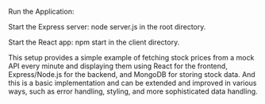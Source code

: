 Run the Application:

Start the Express server: node server.js in the root directory.

Start the React app: npm start in the client directory.

This setup provides a simple example of fetching stock prices from a mock API every minute and displaying them using React for the frontend, Express/Node.js for the backend, and MongoDB for storing stock data. And this is a basic implementation and can be extended and improved in various ways, such as error handling, styling, and more sophisticated data handling.
